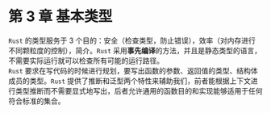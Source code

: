 # 第 3 章 基本类型

`Rust` 的类型服务于 3 个目的：安全（检查类型，防止错误），效率（对内存进行不同颗粒度的控制），简介。`Rust` 采用**事先编译**的方法，并且是静态类型的语言，不需要实际运行就可以检查所有可能的运行路径。  
`Rust` 要求在写代码的时候进行规划，要写出函数的参数、返回值的类型、结构体成员的类型。`Rust` 提供了推断和泛型两个特性来辅助我们，前者能根据上下文进行类型推断而不需要显式地写出，后者允许通用的函数目的和实现能够适用于任何符合标准的集合。